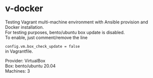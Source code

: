 # v-docker
Testing Vagrant multi-machine environment with Ansible provision and Docker installation. <br>
For testing purposes, bento/ubuntu box update is disabled. <br>
To enable, just comment/remove the line <br>
<code> config.vm.box_check_update = false </code> <br>
in Vagrantfile.
<p>
Provider: VirtualBox <br>
Box: bento/ubuntu 20.04 <br>
Machines: 3 
</p>